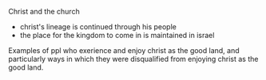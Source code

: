 Christ and the church
- christ's lineage is continued through his people
- the place for the kingdom to come in is maintained in israel

Examples of ppl who exerience and enjoy christ as the good land, and particularly ways in which they were disqualified from enjoying christ as the good land.

